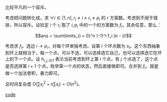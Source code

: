 比较平凡的一个容斥。

考虑把问题转化成，求 $\forall i \in [1, n], r_i \ne i \land r_i \ne p_i$ 的 $r$ 方案数。考虑到不弱于错排，所以容斥。设钦定 $i$ 个 $r_i$ 取了 $i, p_i$ 中的一个的方案数为 $f_i$，其余任意，那么：

$$ans = \sum\limits_{i = 0}^n (-1)^i f_i (n - i)!$$

考虑求 $f_i$。连边 $i \to p_i$，对每个环单独考虑。设第 $i$ 个环点数为 $s_i$。这个东西抽象到环上就相当于，每一个点，可以不选，可以选择选它自己，也可以选择选它在环上的下一个点。设 $h_{i, j, 0/1}$ 表示当前考虑到环上第 $i$ 个点，有 $j$ 个点选了，这个点是否选择第 $i + 1$ 个点。枚举第一个点的状态，然后直接做即可。合并到 $f_i$，就是做一个加法卷积，暴力即可。

总时间复杂度 $O(\sum s_i^2 + n \sum s_i) = O(n^2)$。

[code](https://atcoder.jp/contests/abc214/submissions/41890357)
